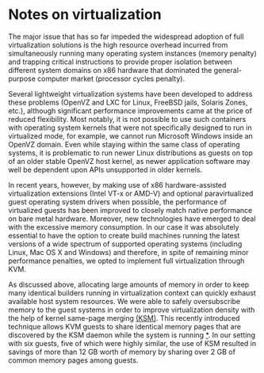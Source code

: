 Notes on virtualization
=======================

The major issue that has so far impeded the widespread adoption of full virtualization solutions is the high resource overhead incurred from simultaneously running many operating system instances (memory penalty) and trapping critical instructions to provide proper isolation between different system domains on x86 hardware that dominated the general-purpose computer market (processor cycles penalty).

Several lightweight virtualization systems have been developed to address these problems (OpenVZ and LXC for Linux, FreeBSD jails, Solaris Zones, etc.), although significant performance improvements came at the price of reduced flexibility. Most notably, it is not possible to use such containers with operating system kernels that were not specifically designed to run in virtualized mode, for example, we cannot run Microsoft Windows inside an OpenVZ domain. Even while staying within the same class of operating systems, it is problematic to run newer Linux distributions as guests on top of an older stable OpenVZ host kernel, as newer application software may well be dependent upon APIs unsupported in older kernels.

In recent years, however, by making use of x86 hardware-assisted virtualization extensions (Intel VT-x or AMD-V) and optional paravirtualized guest operating system drivers when possible, the performance of virtualized guests has been improved to closely match native performance on bare metal hardware. Moreover, new technologies have emerged to deal with the excessive memory consumption. In our case it was absolutely essential to have the option to create build machines running the latest versions of a wide spectrum of supported operating systems (including Linux, Mac OS X and Windows) and therefore, in spite of remaining minor performance penalties, we opted to implement full virtualization through KVM.

As discussed above, allocating large amounts of memory in order to keep many identical builders running in virtualization context can quickly exhaust available host system resources. We were able to safely oversubscribe memory to the guest systems in order to improve virtualization density with the help of kernel same-page merging [(KSM)][cs-arcangeli2009]. This recently introduced technique allows KVM guests to share identical memory pages that are discovered by the KSM daemon while the system is running [*][cs-chang2011]. In our setting with six guests, five of which were highly similar, the use of KSM resulted in savings of more than 12 GB worth of memory by sharing over 2 GB of common memory pages among guests.

[cs-arcangeli2009]: https://www.kernel.org/doc/ols/2009/ols2009-pages-19-28.pdf "Arcangeli, A.; Eidus, I. & Wright, C. (2009), Increasing memory density by using KSM, in 'Proceedings of the Linux Symposium', pp. 19--28."
[cs-chang2011]: http://ieeexplore.ieee.org/xpls/abs_all.jsp?arnumber=5951913 "Chang, C.-R.; Wu, J.-J. & Liu, P. (2011), An Empirical Study on Memory Sharing of Virtual Machines for Server Consolidation, in 'Proc. IEEE 9th Int Parallel and Distributed Processing with Applications (ISPA) Symp', pp. 244--249."
